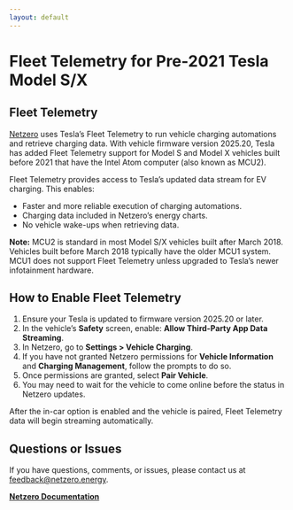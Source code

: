 ```yaml
---
layout: default
---
```


# Fleet Telemetry for Pre-2021 Tesla Model S/X

## Fleet Telemetry

[Netzero](https://www.netzero.energy) uses Tesla’s Fleet Telemetry to run vehicle charging
automations and retrieve charging data. With vehicle firmware version 2025.20,
Tesla has added Fleet Telemetry support for Model S and Model X vehicles built before 2021 that
have the Intel Atom computer (also known as MCU2).

Fleet Telemetry provides access to Tesla’s updated data stream for EV charging. This enables:

- Faster and more reliable execution of charging automations.
- Charging data included in Netzero’s energy charts.
- No vehicle wake-ups when retrieving data.

**Note:** MCU2 is standard in most Model S/X vehicles built after March 2018.
Vehicles built before March 2018 typically have the older MCU1 system.
MCU1 does not support Fleet Telemetry unless upgraded to Tesla’s newer infotainment hardware.

## How to Enable Fleet Telemetry

1. Ensure your Tesla is updated to firmware version 2025.20 or later.
2. In the vehicle’s **Safety** screen, enable:
   **Allow Third-Party App Data Streaming**.
3. In Netzero, go to **Settings > Vehicle Charging**.
4. If you have not granted Netzero permissions for **Vehicle Information** and **Charging
   Management**, follow the prompts to do so.
5. Once permissions are granted, select **Pair Vehicle**.
6. You may need to wait for the vehicle to come online before the status in Netzero updates.

After the in-car option is enabled and the vehicle is paired, Fleet Telemetry data will begin
streaming automatically.

## Questions or Issues

If you have questions, comments, or issues, please contact us at [feedback@netzero.energy](mailto:feedback@netzero.energy).

**[Netzero Documentation](https://docs.netzero.energy)**
